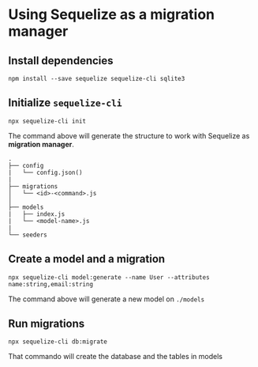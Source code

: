 # Using Sequelize as a migration manager

## Install dependencies
`npm install --save sequelize sequelize-cli sqlite3`

## Initialize `sequelize-cli`
`npx sequelize-cli init`

The command above will generate the structure to work with Sequelize as **migration manager**.

    .
    ├── config
    |   └── config.json()
    |
    ├── migrations
    │   └── <id>-<command>.js
    │
    ├── models
    |   ├── index.js
    |   └── <model-name>.js
    |
    └── seeders


## Create a model and a migration
`npx sequelize-cli model:generate --name User --attributes name:string,email:string`

The command above will generate a new model on `./models`

## Run migrations
`npx sequelize-cli db:migrate`

That commando will create the database and the tables in models
